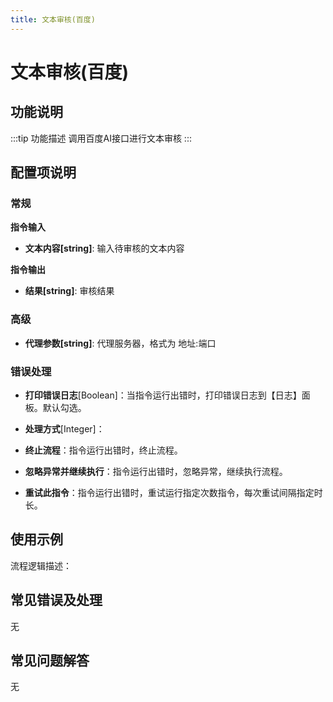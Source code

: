 ```yaml
---
title: 文本审核(百度)
---
```


# 文本审核(百度)

## 功能说明

:::tip 功能描述
调用百度AI接口进行文本审核
:::

## 配置项说明

### 常规

**指令输入**

- **文本内容[string]**: 输入待审核的文本内容


**指令输出**

- **结果[string]**: 审核结果

### 高级

- **代理参数[string]**: 代理服务器，格式为 地址:端口

### 错误处理

- **打印错误日志**[Boolean]：当指令运行出错时，打印错误日志到【日志】面板。默认勾选。

- **处理方式**[Integer]：

 - **终止流程**：指令运行出错时，终止流程。

 - **忽略异常并继续执行**：指令运行出错时，忽略异常，继续执行流程。

 - **重试此指令**：指令运行出错时，重试运行指定次数指令，每次重试间隔指定时长。

## 使用示例

流程逻辑描述：

## 常见错误及处理

无

## 常见问题解答

无


